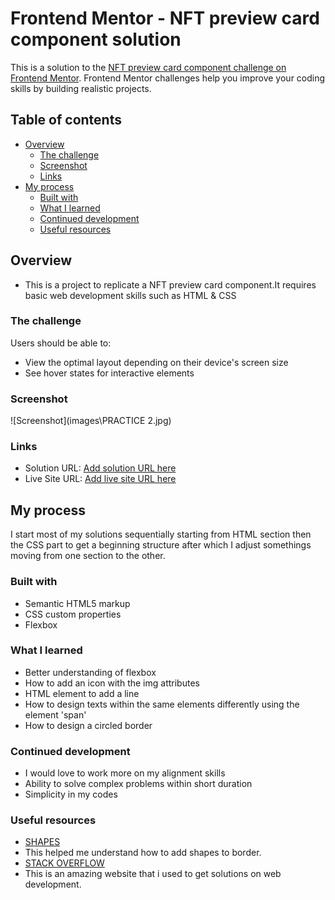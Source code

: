 # Frontend Mentor - NFT preview card component solution

This is a solution to the [NFT preview card component challenge on Frontend Mentor](https://www.frontendmentor.io/challenges/nft-preview-card-component-SbdUL_w0U). Frontend Mentor challenges help you improve your coding skills by building realistic projects. 

## Table of contents

- [Overview](#overview)
  - [The challenge](#the-challenge)
  - [Screenshot](#screenshot)
  - [Links](#links)
- [My process](#my-process)
  - [Built with](#built-with)
  - [What I learned](#what-i-learned)
  - [Continued development](#continued-development)
  - [Useful resources](#useful-resources)


## Overview
- This is a project to replicate a NFT preview card component.It requires basic web development skills such as HTML & CSS

### The challenge

Users should be able to:

- View the optimal layout depending on their device's screen size
- See hover states for interactive elements

### Screenshot

![Screenshot](images\PRACTICE 2.jpg)

### Links

- Solution URL: [Add solution URL here](https://your-solution-url.com)
- Live Site URL: [Add live site URL here](https://your-live-site-url.com)

## My process
I start most of my solutions sequentially starting from HTML section then the CSS part to get a beginning structure after which I adjust somethings moving from one section to the other.

### Built with

- Semantic HTML5 markup
- CSS custom properties
- Flexbox

### What I learned
- Better understanding of flexbox
- How to add an icon with the img attributes
- HTML element to add a line
- How to design texts within the same elements differently using the element 'span'
- How to design a circled border

### Continued development
- I would love to work more on my alignment skills
- Ability to solve complex problems within short duration
- Simplicity in my codes 

### Useful resources

- [SHAPES](https://css-tricks.com/the-shapes-of-css/) 
- This helped me understand how to add shapes to border.
- [STACK OVERFLOW](https://stackoverflow.com/) 
- This is an amazing website that i used to get solutions on web development.
